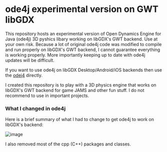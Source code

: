 # ode4j experimental version on GWT libGDX

This repository hosts an experimental version of Open Dynamics Engine for Java (ode4j) 3D pyshics libary working on libGDX's GWT backend.  Use at your own risk.  Because a lot of original ode4j code was modified to compile and run properly on libGDX's GWT backend, I cannot guarantee everything is working properly.  More importantly keeping up to date with ode4j updates will be difficult.

If you want to use ode4j on libGDX Desktop/Android/iOS backends then use the [odej4](https://github.com/tzaeschke/ode4j) directly.

I created this repository is to play with a 3D physics engine that works on libGDX's GWT backend for game JAMS and other fun stuff.  I do not recommend to use in important projects.

### What I changed in ode4j

Here is a brief summary of what I had to change to get ode4j to work on libGDX's backend:

![image](https://user-images.githubusercontent.com/10563814/233494464-bbd9f043-2cb9-47a6-955c-a2a539652491.png)

I also removed most of the cpp (C++) packages and classes.

